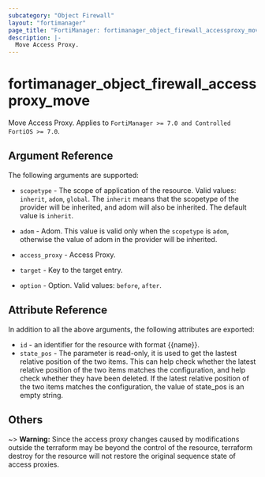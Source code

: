```yaml
---
subcategory: "Object Firewall"
layout: "fortimanager"
page_title: "FortiManager: fortimanager_object_firewall_accessproxy_move"
description: |-
  Move Access Proxy.
---
```


# fortimanager_object_firewall_accessproxy_move
Move Access Proxy. Applies to `FortiManager >= 7.0 and Controlled FortiOS >= 7.0`.

## Argument Reference


The following arguments are supported:

* `scopetype` - The scope of application of the resource. Valid values: `inherit`, `adom`, `global`. The `inherit` means that the scopetype of the provider will be inherited, and adom will also be inherited. The default value is `inherit`.
* `adom` - Adom. This value is valid only when the `scopetype` is `adom`, otherwise the value of adom in the provider will be inherited.
* `access_proxy` - Access Proxy.

* `target` - Key to the target entry.
* `option` - Option. Valid values: `before`, `after`.


## Attribute Reference

In addition to all the above arguments, the following attributes are exported:
* `id` - an identifier for the resource with format {{name}}.
* `state_pos` - The parameter is read-only, it is used to get the lastest relative position of the two items. This can help check whether the latest relative position of the two items matches the configuration, and help check whether they have been deleted. If the latest relative position of the two items matches the configuration, the value of state_pos is an empty string.

## Others

~> **Warning:** Since the access proxy changes caused by modifications outside the terraform may be beyond the control of the resource, terraform destroy for the resource will not restore the original sequence state of access proxies.
